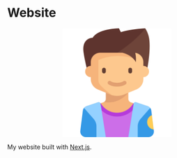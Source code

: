 # Website

<p align="center">
	<img src="./static/img/boy.svg" align="center" width="250">
</p>

My website built with [Next.js](https://nextjs.org/).
